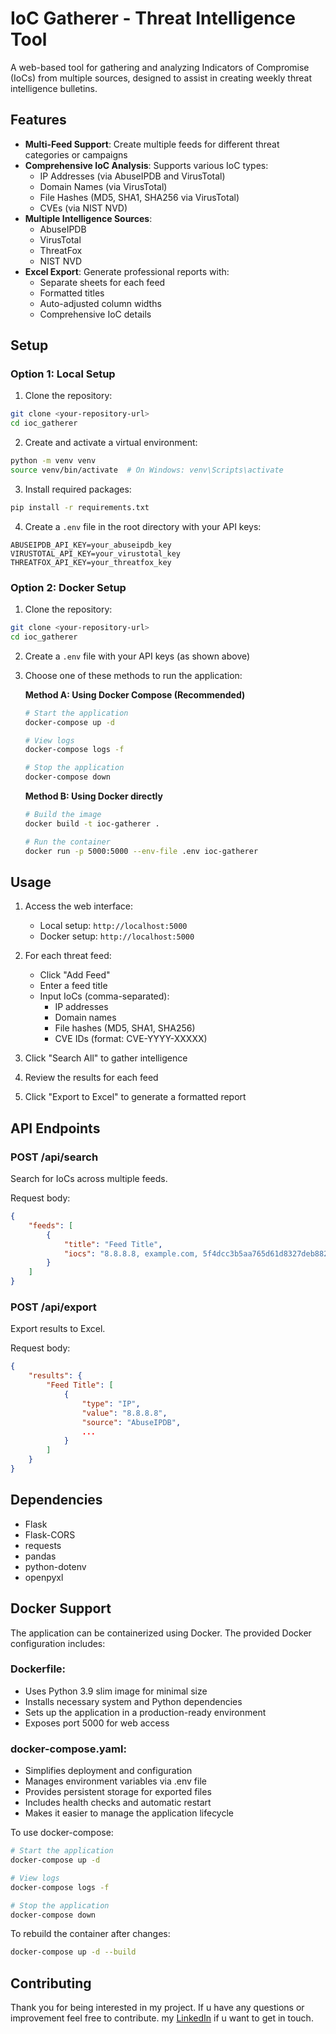 # IoC Gatherer - Threat Intelligence Tool

A web-based tool for gathering and analyzing Indicators of Compromise (IoCs) from multiple sources, designed to assist in creating weekly threat intelligence bulletins.

## Features

- **Multi-Feed Support**: Create multiple feeds for different threat categories or campaigns
- **Comprehensive IoC Analysis**: Supports various IoC types:
  - IP Addresses (via AbuseIPDB and VirusTotal)
  - Domain Names (via VirusTotal)
  - File Hashes (MD5, SHA1, SHA256 via VirusTotal)
  - CVEs (via NIST NVD)
- **Multiple Intelligence Sources**:
  - AbuseIPDB
  - VirusTotal
  - ThreatFox
  - NIST NVD
- **Excel Export**: Generate professional reports with:
  - Separate sheets for each feed
  - Formatted titles
  - Auto-adjusted column widths
  - Comprehensive IoC details

## Setup

### Option 1: Local Setup

1. Clone the repository:
```bash
git clone <your-repository-url>
cd ioc_gatherer
```

2. Create and activate a virtual environment:
```bash
python -m venv venv
source venv/bin/activate  # On Windows: venv\Scripts\activate
```

3. Install required packages:
```bash
pip install -r requirements.txt
```

4. Create a `.env` file in the root directory with your API keys:
```
ABUSEIPDB_API_KEY=your_abuseipdb_key
VIRUSTOTAL_API_KEY=your_virustotal_key
THREATFOX_API_KEY=your_threatfox_key
```

### Option 2: Docker Setup

1. Clone the repository:
```bash
git clone <your-repository-url>
cd ioc_gatherer
```

2. Create a `.env` file with your API keys (as shown above)

3. Choose one of these methods to run the application:

   **Method A: Using Docker Compose (Recommended)**
   ```bash
   # Start the application
   docker-compose up -d

   # View logs
   docker-compose logs -f

   # Stop the application
   docker-compose down
   ```

   **Method B: Using Docker directly**
   ```bash
   # Build the image
   docker build -t ioc-gatherer .

   # Run the container
   docker run -p 5000:5000 --env-file .env ioc-gatherer
   ```

## Usage

1. Access the web interface:
   - Local setup: `http://localhost:5000`
   - Docker setup: `http://localhost:5000`

2. For each threat feed:
   - Click "Add Feed"
   - Enter a feed title
   - Input IoCs (comma-separated):
     - IP addresses
     - Domain names
     - File hashes (MD5, SHA1, SHA256)
     - CVE IDs (format: CVE-YYYY-XXXXX)

3. Click "Search All" to gather intelligence

4. Review the results for each feed

5. Click "Export to Excel" to generate a formatted report

## API Endpoints

### POST /api/search
Search for IoCs across multiple feeds.

Request body:
```json
{
    "feeds": [
        {
            "title": "Feed Title",
            "iocs": "8.8.8.8, example.com, 5f4dcc3b5aa765d61d8327deb882cf99, CVE-2023-12345"
        }
    ]
}
```

### POST /api/export
Export results to Excel.

Request body:
```json
{
    "results": {
        "Feed Title": [
            {
                "type": "IP",
                "value": "8.8.8.8",
                "source": "AbuseIPDB",
                ...
            }
        ]
    }
}
```

## Dependencies

- Flask
- Flask-CORS
- requests
- pandas
- python-dotenv
- openpyxl

## Docker Support
The application can be containerized using Docker. The provided Docker configuration includes:

### Dockerfile:
- Uses Python 3.9 slim image for minimal size
- Installs necessary system and Python dependencies
- Sets up the application in a production-ready environment
- Exposes port 5000 for web access

### docker-compose.yaml:
- Simplifies deployment and configuration
- Manages environment variables via .env file
- Provides persistent storage for exported files
- Includes health checks and automatic restart
- Makes it easier to manage the application lifecycle

To use docker-compose:
```bash
# Start the application
docker-compose up -d

# View logs
docker-compose logs -f

# Stop the application
docker-compose down
```
To rebuild the container after changes:
```bash
docker-compose up -d --build
```
## Contributing
Thank you for being interested in my project. 
If u have any questions or improvement feel free to contribute.
my [LinkedIn](https://www.linkedin.com/in/aladghm/) if u want to get in touch.
